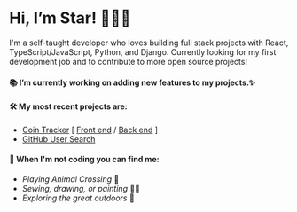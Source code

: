 # Hi, I’m Star! 👋👩‍💻

I'm a self-taught developer who loves building full stack projects with React, TypeScript/JavaScript, Python, and Django. Currently looking for my first development job and to contribute to more open source projects!

#### 📚 I’m currently working on adding new features to my projects.✨

#### 🛠 My most recent projects are:

- [Coin Tracker](https://cointracker.me/) [ [Front end](https://github.com/alicenstar/coin-tracker-3-client) / [Back end](https://github.com/alicenstar/coin-tracker-3-api) ]
- [GitHub User Search](https://github.com/alicenstar/gh-user-search)

#### 💃 When I'm not coding you can find me:

* _Playing Animal Crossing_ 🍃
* _Sewing, drawing, or painting_ 🎨🧵
* _Exploring the great outdoors_ 🌄
